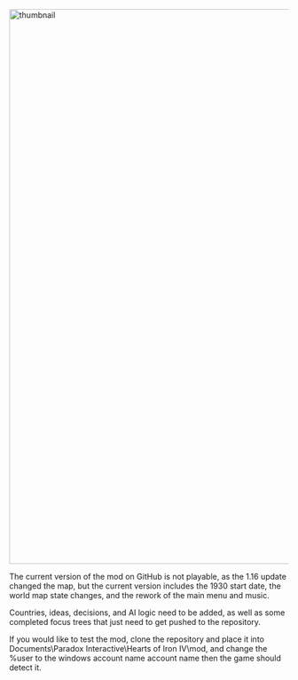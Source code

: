 <img width="1000" height="1000" alt="thumbnail" src="https://github.com/user-attachments/assets/77f88783-2b8e-41a5-b57b-347f6d3685af" />


The current version of the mod on GitHub is not playable, as the 1.16 update changed the map, but the current version includes the 1930 start date, the world map state changes, and the rework of the main menu and music.


Countries, ideas, decisions, and AI logic need to be added, as well as some completed focus trees that just need to get pushed to the repository. 


If you would like to test the mod, clone the repository and place it into Documents\Paradox Interactive\Hearts of Iron IV\mod, and change the %user to the windows account name account name then the game should detect it.
